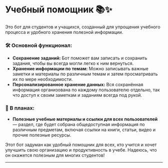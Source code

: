 # Учебный помощник 📚✨

Это бот для студентов и учащихся, созданный для упрощения учебного процесса и удобного хранения полезной информации.

### 🛠 Основной функционал:
- **Сохранение заданий:** Бот поможет вам записать и сохранить задания, чтобы вы всегда могли легко к ним вернуться.
- **Хранение информации по темам:** Можно записывать важные заметки и материалы по различным темам и затем просматривать их по мере необходимости. 
- **Персонализированное хранение данных:** Вся сохранённая информация организована по каждому пользователю отдельно, так что доступ к своим заметкам и заданиям всегда под рукой.

### 🔮 В планах:
- **Полезные учебные материалы и ссылки для всех пользователей** — раздел, где будет собрана общедоступная информация по различным предметам, включая ссылки на книги, статьи, видео и прочие полезные ресурсы.

Этот бот задуман как удобный помощник для всех, кто учится и хочет улучшить свою организацию и продуктивность в учебе. Надеюсь, что он окажется полезным для многих студентов!

---

